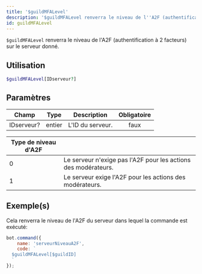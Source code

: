 ```yaml
---
title: '$guildMFALevel'
description: '$guildMFALevel renverra le niveau de l''A2F (authentification à 2 facteurs) sur le serveur donné'
id: guildMFALevel
---
```


`$guildMFALevel` renverra le niveau de l'A2F (authentification à 2 facteurs) sur le serveur donné.

## Utilisation

```php
$guildMFALevel[IDserveur?]
```

## Paramètres

| Champ      | Type   | Description      | Obligatoire |
| ---------- | ------ | ---------------- |:-----------:|
| IDserveur? | entier | L'ID du serveur. |    faux     |

| Type de niveau d'A2F |                                                                |
| -------------------- | -------------------------------------------------------------- |
| 0                    | Le serveur n'exige pas l'A2F pour les actions des modérateurs. |
| 1                    | Le serveur exige l'A2F pour les actions des modérateurs.       |

## Exemple(s)

Cela renverra le niveau de l'A2F du serveur dans lequel la commande est exécuté:

```javascript
bot.command({
    name: 'serveurNiveauA2F',
    code: `
  $guildMFALevel[$guildID]
  `
});
```
